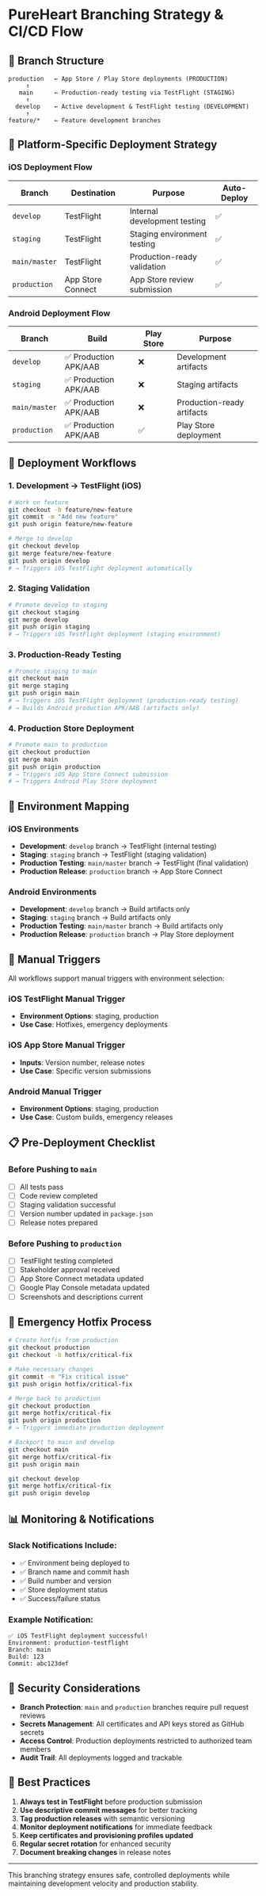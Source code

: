 # PureHeart Branching Strategy & CI/CD Flow

## 🌿 Branch Structure

```
production   ← App Store / Play Store deployments (PRODUCTION)
     ↑
   main      ← Production-ready testing via TestFlight (STAGING)
     ↑
  develop    ← Active development & TestFlight testing (DEVELOPMENT)
     ↑
feature/*    ← Feature development branches
```

## 📱 Platform-Specific Deployment Strategy

### iOS Deployment Flow

| Branch | Destination | Purpose | Auto-Deploy |
|--------|------------|---------|-------------|
| `develop` | TestFlight | Internal development testing | ✅ |
| `staging` | TestFlight | Staging environment testing | ✅ |
| `main/master` | TestFlight | Production-ready validation | ✅ |
| `production` | App Store Connect | App Store review submission | ✅ |

### Android Deployment Flow

| Branch | Build | Play Store | Purpose |
|--------|-------|------------|---------|
| `develop` | ✅ Production APK/AAB | ❌ | Development artifacts |
| `staging` | ✅ Production APK/AAB | ❌ | Staging artifacts |
| `main/master` | ✅ Production APK/AAB | ❌ | Production-ready artifacts |
| `production` | ✅ Production APK/AAB | ✅ | Play Store deployment |

## 🚀 Deployment Workflows

### 1. Development → TestFlight (iOS)
```bash
# Work on feature
git checkout -b feature/new-feature
git commit -m "Add new feature"
git push origin feature/new-feature

# Merge to develop
git checkout develop
git merge feature/new-feature
git push origin develop
# → Triggers iOS TestFlight deployment automatically
```

### 2. Staging Validation
```bash
# Promote develop to staging
git checkout staging
git merge develop
git push origin staging
# → Triggers iOS TestFlight deployment (staging environment)
```

### 3. Production-Ready Testing
```bash
# Promote staging to main
git checkout main
git merge staging
git push origin main
# → Triggers iOS TestFlight deployment (production-ready testing)
# → Builds Android production APK/AAB (artifacts only)
```

### 4. Production Store Deployment
```bash
# Promote main to production
git checkout production
git merge main
git push origin production
# → Triggers iOS App Store Connect submission
# → Triggers Android Play Store deployment
```

## 🎯 Environment Mapping

### iOS Environments
- **Development**: `develop` branch → TestFlight (internal testing)
- **Staging**: `staging` branch → TestFlight (staging validation)
- **Production Testing**: `main/master` branch → TestFlight (final validation)
- **Production Release**: `production` branch → App Store Connect

### Android Environments
- **Development**: `develop` branch → Build artifacts only
- **Staging**: `staging` branch → Build artifacts only  
- **Production Testing**: `main/master` branch → Build artifacts only
- **Production Release**: `production` branch → Play Store deployment

## 🔄 Manual Triggers

All workflows support manual triggers with environment selection:

### iOS TestFlight Manual Trigger
- **Environment Options**: staging, production
- **Use Case**: Hotfixes, emergency deployments

### iOS App Store Manual Trigger  
- **Inputs**: Version number, release notes
- **Use Case**: Specific version submissions

### Android Manual Trigger
- **Environment Options**: staging, production
- **Use Case**: Custom builds, emergency releases

## 📋 Pre-Deployment Checklist

### Before Pushing to `main`
- [ ] All tests pass
- [ ] Code review completed
- [ ] Staging validation successful
- [ ] Version number updated in `package.json`
- [ ] Release notes prepared

### Before Pushing to `production`
- [ ] TestFlight testing completed
- [ ] Stakeholder approval received
- [ ] App Store Connect metadata updated
- [ ] Google Play Console metadata updated
- [ ] Screenshots and descriptions current

## 🚨 Emergency Hotfix Process

```bash
# Create hotfix from production
git checkout production
git checkout -b hotfix/critical-fix

# Make necessary changes
git commit -m "Fix critical issue"
git push origin hotfix/critical-fix

# Merge back to production
git checkout production
git merge hotfix/critical-fix
git push origin production
# → Triggers immediate production deployment

# Backport to main and develop
git checkout main
git merge hotfix/critical-fix
git push origin main

git checkout develop  
git merge hotfix/critical-fix
git push origin develop
```

## 📊 Monitoring & Notifications

### Slack Notifications Include:
- ✅ Environment being deployed to
- ✅ Branch name and commit hash
- ✅ Build number and version
- ✅ Store deployment status
- ✅ Success/failure status

### Example Notification:
```
✅ iOS TestFlight deployment successful!
Environment: production-testflight
Branch: main
Build: 123
Commit: abc123def
```

## 🔐 Security Considerations

- **Branch Protection**: `main` and `production` branches require pull request reviews
- **Secrets Management**: All certificates and API keys stored as GitHub secrets
- **Access Control**: Production deployments restricted to authorized team members
- **Audit Trail**: All deployments logged and trackable

## 🎉 Best Practices

1. **Always test in TestFlight** before production submission
2. **Use descriptive commit messages** for better tracking
3. **Tag production releases** with semantic versioning
4. **Monitor deployment notifications** for immediate feedback
5. **Keep certificates and provisioning profiles updated**
6. **Regular secret rotation** for enhanced security
7. **Document breaking changes** in release notes

---

This branching strategy ensures safe, controlled deployments while maintaining development velocity and production stability.
